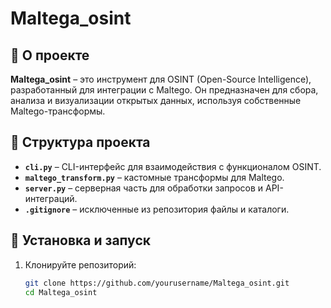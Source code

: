 # Maltega_osint

## 📌 О проекте
**Maltega_osint** – это инструмент для OSINT (Open-Source Intelligence), 
разработанный для интеграции с Maltego. Он предназначен для сбора, анализа
и визуализации открытых данных, используя собственные Maltego-трансформы.

## 📂 Структура проекта
- **`cli.py`** – CLI-интерфейс для взаимодействия с функционалом OSINT.
- **`maltego_transform.py`** – кастомные трансформы для Maltego.
- **`server.py`** – серверная часть для обработки запросов и API-интеграций.
- **`.gitignore`** – исключенные из репозитория файлы и каталоги.

## 🔧 Установка и запуск
1. Клонируйте репозиторий:
   ```sh
   git clone https://github.com/yourusername/Maltega_osint.git
   cd Maltega_osint
